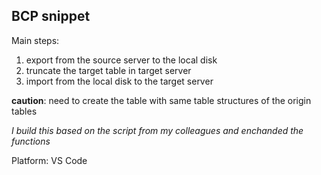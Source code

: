 ## BCP snippet

Main steps: 
1. export from the source server to the local disk
1. truncate the target table in target server
1. import from the local disk to the target server

**caution**: need to create the table with same table structures of the origin tables

*I build this based on the script from my colleagues and enchanded the functions*

Platform: VS Code
